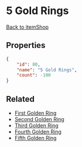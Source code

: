 # 5 Gold Rings

<no description available>

[Back to itemShop](../item-shops.md)

## Properties

```json
{
    "id": 80,
    "name": "5 Gold Rings",
    "count": -100
}
```

## Related

- [First Golden Ring](../items/2100-first-golden-ring.md)
- [Second Golden Ring](../items/2101-second-golden-ring.md)
- [Third Golden Ring](../items/2102-third-golden-ring.md)
- [Fourth Golden Ring](../items/2103-fourth-golden-ring.md)
- [Fifth Golden Ring](../items/2105-fifth-golden-ring.md)

